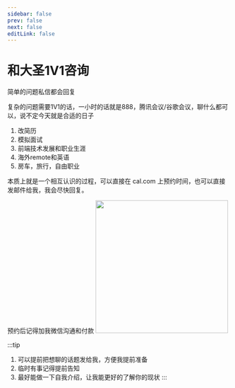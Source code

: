 ```yaml
---
sidebar: false
prev: false
next: false
editLink: false
---
```


# 和大圣1V1咨询

简单的问题私信都会回复

复杂的问题需要1V1的话，一小时的话就是888，腾讯会议/谷歌会议，聊什么都可以，说不定今天就是合适的日子

1. 改简历
2. 模拟面试
3. 前端技术发展和职业生涯
4. 海外remote和英语
5. 房车，旅行，自由职业



<CalCom link="shengxj/60min" title="一小时咨询" />

本质上就是一个相互认识的过程，可以直接在 cal.com 上预约时间，也可以直接发邮件给我，我会尽快回复。

<CalCom link="shengxj/30min" title="半小时咨询" />

预约后记得加我微信沟通和付款
<img src="/wechat3.jpeg" width='300' />  



:::tip
1. 可以提前把想聊的话题发给我，方便我提前准备
2. 临时有事记得提前告知
3. 最好能做一下自我介绍，让我能更好的了解你的现状
:::